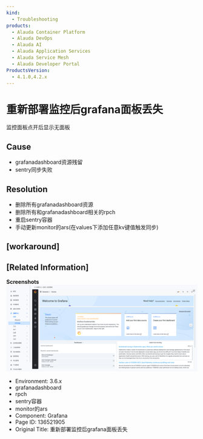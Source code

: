 ```yaml
---
kind:
  - Troubleshooting
products:
  - Alauda Container Platform
  - Alauda DevOps
  - Alauda AI
  - Alauda Application Services
  - Alauda Service Mesh
  - Alauda Developer Portal
ProductsVersion:
  - 4.1.0,4.2.x
---
```

<!-- A type of document that involves encountering a fault, diagnosing it, performing root cause analysis, and providing solutions. -->

# 重新部署监控后grafana面板丢失

监控面板点开后显示无面板

## Cause
- grafanadashboard资源残留
- sentry同步失败

## Resolution
- 删除所有grafanadashboard资源
- 删除所有和grafanadashboard相关的rpch
- 重启sentry容器
- 手动更新monitor的ars(在values下添加任意kv键值触发同步)

## [workaround]

## [Related Information]
**Screenshots**
![](assets/zhong-xin-bu-shu-jian-kong-hou-grafanamian-ban-diu-shi/image2023-1-30_14-56-33.png)
- Environment: 3.6.x
- grafanadashboard
- rpch
- sentry容器
- monitor的ars
- Component: Grafana
- Page ID: 136521905
- Original Title: 重新部署监控后grafana面板丢失
